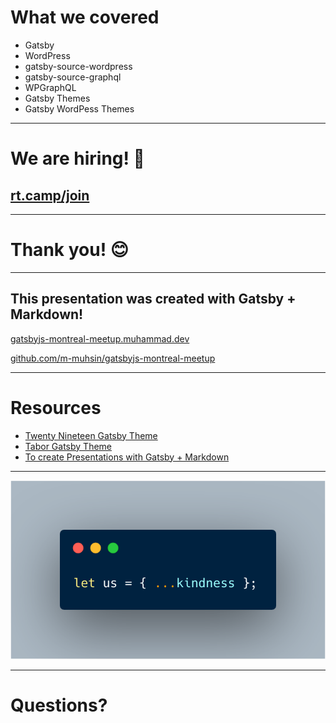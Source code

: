 # What we covered

- Gatsby
- WordPress
- gatsby-source-wordpress
- gatsby-source-graphql
- WPGraphQL
- Gatsby Themes
- Gatsby WordPess Themes

---

# We are hiring! 🤗

## [rt.camp/join](https://rt.camp/join)

---

# Thank you! 😊

---

## This presentation was created with Gatsby + Markdown!

[gatsbyjs-montreal-meetup.muhammad.dev](https://gatsbyjs-montreal-meetup.muhammad.dev/)

[github.com/m-muhsin/gatsbyjs-montreal-meetup](https://github.com/m-muhsin/gatsbyjs-montreal-meetup)

---

# Resources

- [Twenty Nineteen Gatsby Theme](https://github.com/zgordon/twentynineteen-gatsby-theme)
- [Tabor Gatsby Theme](https://github.com/zgordon/tabor-gatsby-theme)
- [To create Presentations with Gatsby + Markdown](https://github.com/fabe/gatsby-starter-deck)

---

![carbon](./carbon.png)

---

# Questions?